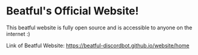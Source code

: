 # Beatful's Official Website!
This beatful website is fully open source and is accessible to anyone on the internet :)

Link of Beatful Website: https://beatful-discordbot.github.io/website/home
